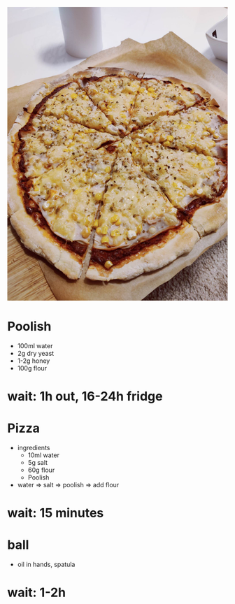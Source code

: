 ![pizza](./images/pizza.jpeg)

# Poolish

- 100ml water
- 2g dry yeast
- 1-2g honey
- 100g flour

# wait: 1h out, 16-24h fridge

# Pizza

- ingredients
  - 10ml water
  - 5g salt
  - 60g flour
  - Poolish
- water => salt => poolish => add flour

# wait: 15 minutes

# ball

- oil in hands, spatula

# wait: 1-2h
